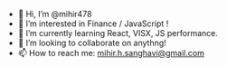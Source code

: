 - 👋 Hi, I’m @mihir478
- 👀 I’m interested in Finance / JavaScript !
- 🌱 I’m currently learning React, VISX, JS performance. 
- 💞️ I’m looking to collaborate on anythng!
- 📫 How to reach me: mihir.h.sanghavi@gmail.com

<!---
mihir478/mihir478 is a ✨ special ✨ repository because its `README.md` (this file) appears on your GitHub profile.
You can click the Preview link to take a look at your changes.
--->
